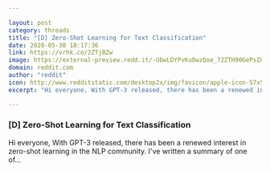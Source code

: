 ```yaml
---

layout: post
category: threads
title: "[D] Zero-Shot Learning for Text Classification"
date: 2020-05-30 18:17:36
link: https://vrhk.co/2ZTjBZw
image: https://external-preview.redd.it/-UbwLDYPvKuOwzQoe_72ZTH90GePsZ8ol-VAUjiDavU.jpg?width=676&height=227&auto=webp&crop=676:227,smart&s=17a10cb151d296f1fad3b47ac549419579b58d71
domain: reddit.com
author: "reddit"
icon: http://www.redditstatic.com/desktop2x/img/favicon/apple-icon-57x57.png
excerpt: "Hi everyone, With GPT-3 released, there has been a renewed interest in zero-shot learning in the NLP community. I've written a summary of one of..."

---
```


### [D] Zero-Shot Learning for Text Classification

Hi everyone, With GPT-3 released, there has been a renewed interest in zero-shot learning in the NLP community. I've written a summary of one of...
